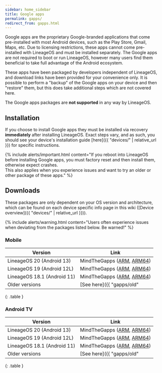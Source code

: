 ```yaml
---
sidebar: home_sidebar
title: Google apps
permalink: gapps/
redirect_from: gapps.html
---
```

Google apps are the proprietary Google-branded applications that come pre-installed with most Android devices, such as the Play Store, Gmail, Maps, etc.
Due to licensing restrictions, these apps cannot come pre-installed with LineageOS and must be installed separately. The Google apps are not required to
boot or run LineageOS, however many users find them beneficial to take full advantage of the Android ecosystem.

These apps have been packaged by developers independent of LineageOS, and download links have been provided for your convenience only. It is possible to perform
a "backup" of the Google apps on your device and then "restore" them, but this does take additional steps which are not covered here.

The Google apps packages are **not supported** in any way by LineageOS.


## Installation

If you choose to install Google apps they must be installed via recovery **immediately** after installing LineageOS. Exact steps vary, and as such, you should see your device's installation guide [here]({{ "devices/" | relative_url }}) for specific instructions.

{% include alerts/important.html content="If you reboot into LineageOS before installing Google apps, you must factory reset and then install them, otherwise expect crashes.<br/>
This also applies when you experience issues and want to try an older or other package of these apps." %}

## Downloads

These packages are only dependent on your OS version and architecture, which can be found on each device specific info page in this wiki ([Device overview]({{ "devices/" | relative_url }})).

{% include alerts/warning.html content="Users often experience issues when deviating from the packages listed below. Be warned!" %}

### Mobile

|Version                   |Link                                                   |
|--------------------------|-------------------------------------------------------|
|LineageOS 20 (Android 13)|MindTheGapps ([ARM](https://github.com/MindTheGapps/13.0.0-arm/releases/latest), [ARM64](https://github.com/MindTheGapps/13.0.0-arm64/releases/latest))|
|LineageOS 19 (Android 12L)|MindTheGapps ([ARM](https://github.com/MindTheGapps/12.1.0-arm/releases/latest), [ARM64](https://github.com/MindTheGapps/12.1.0-arm64/releases/latest))|
|LineageOS 18.1 (Android 11)|MindTheGapps ([ARM](https://github.com/MindTheGapps/11.0.0-arm/releases/latest), [ARM64](https://github.com/MindTheGapps/11.0.0-arm64/releases/latest))|
|Older versions|[See here]({{ "gapps/old" | relative_url }})|
{: .table }

### Android TV

|Version                   |Link                                                   |
|--------------------------|-------------------------------------------------------|
|LineageOS 20 (Android 13)|MindTheGapps ([ARM](https://github.com/MindTheGapps/13.0.0-arm-ATV/releases/latest), [ARM64](https://github.com/MindTheGapps/13.0.0-arm64-ATV/releases/latest))|
|LineageOS 19 (Android 12L)|MindTheGapps ([ARM](https://github.com/MindTheGapps/12.1.0-arm-ATV/releases/latest), [ARM64](https://github.com/MindTheGapps/12.1.0-arm64-ATV/releases/latest))|
|LineageOS 18.1 (Android 11)|MindTheGapps ([ARM](https://github.com/MindTheGapps/11.0.0-arm-ATV/releases/latest), [ARM64](https://github.com/MindTheGapps/11.0.0-arm64-ATV/releases/latest))|
|Older versions|[See here]({{ "gapps/old" | relative_url }})|
{: .table }

